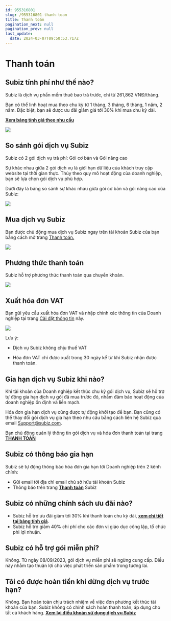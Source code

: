 ```yaml
---
id: 955316801
slug: /955316801-thanh-toan
title: Thanh toán
pagination_next: null
pagination_prev: null
last_update:
  date: 2024-03-07T09:50:53.717Z
---
```


# Thanh toán

## Subiz tính phí như thế nào?




Subiz là dịch vụ phần mềm thuê bao trả trước, chỉ từ 261,862 VNĐ/tháng.



Bạn có thể linh hoạt mua theo chu kỳ từ 1 tháng, 3 tháng, 6 tháng, 1 năm, 2 năm. Đặc biệt, bạn sẽ được ưu đãi giảm giá tới 30% khi mua chu kỳ dài.



**[Xem bảng tính giá theo nhu cầu](https://subiz.com.vn/vi/calculator.html)**




![](https://vcdn.subiz-cdn.com/file/5c65533be9b6c9314ef551c71e17375811e754072bc8d10941185980e3188848_acpxkgumifuoofoosble)

## So sánh gói dịch vụ Subiz


Subiz có 2 gói dịch vụ trả phí: Gói cơ bản và Gói nâng cao



Sự khác nhau giữa 2 gói dịch vụ là giới hạn dữ liệu của khách truy cập website tại thời gian thực. Thùy theo quy mô hoạt động của doanh nghiệp, bạn sẽ lựa chọn gói dịch vụ phù hợp.



Dưới đây là bảng so sánh sự khác nhau giữa gói cơ bản và gói nâng cao của Subiz:




![](https://vcdn.subiz-cdn.com/file/f632a3b5679cfbfe389242be5f5ee1cb168aa3b56830eb5172132ed9be3ab9da_acpxkgumifuoofoosble)

## Mua dịch vụ Subiz


Bạn được chủ động mua dịch vụ Subiz ngay trên tài khoản Subiz của bạn bằng cách mở trang [Thanh toán.](https://app.subiz.com.vn/subscriptions) 


![](https://vcdn.subiz-cdn.com/file/f3067ed24b1a3c1ed9663e98e4012348e25b0a136f66e868a994256e486a5bce_acpxkgumifuoofoosble)



## Phương thức thanh toán


Subiz hỗ trợ phương thức thanh toán qua chuyển khoản.




![](https://vcdn.subiz-cdn.com/file/432c02fcdb8f7b1cbc64b743bda172bd9841461b343f570a52fdf6b05a22cc19_acpxkgumifuoofoosble)



## Xuất hóa đơn VAT


Bạn gửi yêu cầu xuất hóa đơn VAT và nhập chính xác thông tin của Doanh nghiệp tại trang [Cài đặt thông tin](https://app.subiz.com.vn/settings/) này.


![](https://vcdn.subiz-cdn.com/file/097dec01ca8d827a22e273425f9ec9ecde5eee629546dc78332a23adae427cbc_acpxkgumifuoofoosble)


Lưu ý:

+ Dịch vụ Subiz không chịu thuế VAT

+ Hóa đơn VAT chỉ được xuất trong 30 ngày kể từ khi Subiz nhận được thanh toán.
## Gia hạn dịch vụ Subiz khi nào?


Khi tài khoản của Doanh nghiệp kết thúc chu kỳ gói dịch vụ, Subiz sẽ hỗ trợ tự động gia hạn dịch vụ gói đã mua trước đó, nhằm đảm bảo hoạt động của doanh nghiệp ổn định và liền mạch.



Hóa đơn gia hạn dịch vụ cũng được tự động khởi tạo để bạn. Bạn cũng có thể thay đổi gói dịch vụ gia hạn theo nhu cầu bằng cách liên hệ Subiz qua email Support@subiz.com.



Bạn chủ động quản lý thông tin gói dịch vụ và hóa đơn thanh toán tại trang **[THANH TOÁN](https://app.subiz.com.vn/subscriptions)**
## Subiz có thông báo gia hạn


Subiz sẽ tự động thông báo hóa đơn gia hạn tới Doanh nghiệp trên 2 kênh chính:

- Gửi email tới địa chỉ email chủ sở hữu tài khoản Subiz
- Thông báo trên trang **[Thanh toán](https://app.subiz.com.vn/subscriptions)** Subiz
## Subiz có những chính sách ưu đãi nào?


- Subiz hỗ trợ ưu đãi giảm tới 30% khi thanh toán chu kỳ dài, **[xem chi tiết tại bảng tính giá](https://subiz.com.vn/vi/calculator.html)**.
- Subiz hỗ trợ giảm 40% chi phí cho các đơn vị giáo dục công lập, tổ chức phi lợi nhuận.
## Subiz có hỗ trợ gói miễn phí?


Không. Từ ngày 08/09/2023, gói dịch vụ miễn phí sẽ ngừng cung cấp. Điều này nhằm tạo thuận lợi cho việc phát triển sản phẩm trong tương lai.
## Tôi có được hoàn tiền khi dừng dịch vụ trước hạn?


Không. Bạn hoàn toàn chịu trách nhiệm về việc đơn phương kết thúc tài khoản của bạn. Subiz không có chính sách hoàn thanh toán, áp dụng cho tất cả khách hàng. **[Xem lại điều khoản sử dụng dịch vụ Subiz](https://subiz.com.vn/vi/terms-of-service.html)**